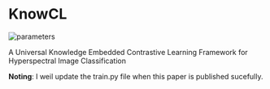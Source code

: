 # KnowCL



![parameters](https://github.com/quanweiliu/KnowCL/assets/34157627/801daa16-a37a-4a8b-8225-887085f41b3e)

A Universal Knowledge Embedded Contrastive Learning Framework for Hyperspectral Image Classification


**Noting**: I weil update the train.py file when this paper is published sucefully.
